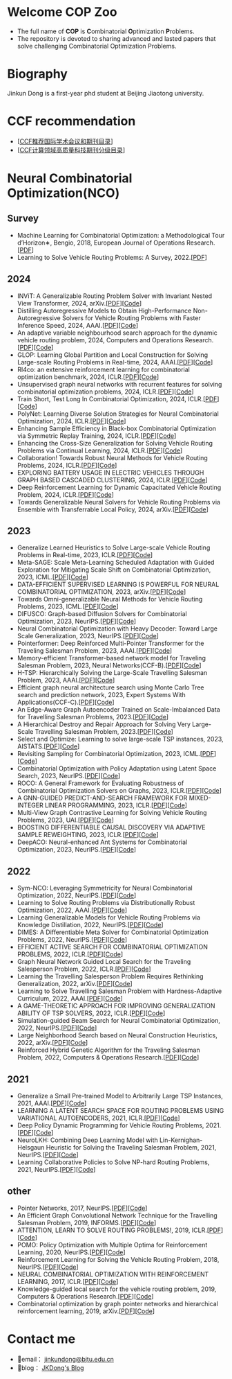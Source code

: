 # Welcome COP Zoo
- The full name of **COP** is **C**ombinatorial **O**ptimization **P**roblems.
- The repository is devoted to sharing advanced and lasted papers that solve challenging Combinatorial Optimization Problems.
# Biography
Jinkun Dong is a first-year phd student at Beijing Jiaotong university.
# CCF recommendation
- [[CCF推荐国际学术会议和期刊目录](https://www.ccf.org.cn/Academic_Evaluation/By_category/)]
- [[CCF计算领域高质量科技期刊分级目录](https://www.ccf.org.cn/ccftjgjxskwml/)]
# Neural Combinatorial Optimization(NCO)
## Survey
- Machine Learning for Combinatorial Optimization: a Methodological Tour d’Horizon∗, Bengio, 2018, European Journal of Operations Research.[[PDF](https://arxiv.org/abs/1811.06128)]
- Learning to Solve Vehicle Routing Problems: A Survey, 2022.[[PDF](https://arxiv.org/abs/2205.02453)]
## 2024
- INViT: A Generalizable Routing Problem Solver with Invariant Nested View Transformer, 2024, arXiv.[[PDF](https://arxiv.org/abs/2402.02317)][[Code]()]
- Distilling Autoregressive Models to Obtain High-Performance Non-Autoregressive Solvers for Vehicle Routing Problems with Faster Inference Speed, 2024, AAAI.[[PDF](https://arxiv.org/pdf/2312.12469.pdf)][[Code](https://github.com/xybFight/GNARKD)]
- An adaptive variable neighbourhood search approach for the dynamic vehicle routing problem, 2024, Computers and Operations Research.[[PDF](https://www.sciencedirect.com/science/article/pii/S0305054824000030)][[Code]()]
- GLOP: Learning Global Partition and Local Construction for Solving Large-scale Routing Problems in Real-time, 2024, AAAI.[[PDF](https://arxiv.org/pdf/2312.08224.pdf)][[Code](https://github.com/henry-yeh/GLOP)]
- Rl4co: an extensive reinforcement learning for combinatorial optimization benchmark, 2024, ICLR.[[PDF](https://arxiv.org/pdf/2306.17100.pdf)][[Code](https://github.com/ai4co/rl4co)]
- Unsupervised graph neural networks with recurrent features for solving combinatorial optimization problems, 2024, ICLR.[[PDF](https://openreview.net/pdf?id=9qtswuW5ux)][[Code]()]
- Train Short, Test Long In Combinatorial Optimization, 2024, ICLR.[[PDF](https://openreview.net/pdf?id=j2F9jDsjcC)][[Code]()]
- PolyNet: Learning Diverse Solution Strategies for Neural Combinatorial Optimization, 2024, ICLR.[[PDF](https://openreview.net/pdf?id=Q9R10ZKd8z)][[Code]()]
- Enhancing Sample Efficiency in Black-box Combinatorial Optimization via Symmetric Replay Training, 2024, ICLR.[[PDF](https://openreview.net/pdf?id=xzRnzHUVE9)][[Code]()]
- Enhancing the Cross-Size Generalization for Solving Vehicle Routing Problems via Continual Learning, 2024, ICLR.[[PDF](https://openreview.net/pdf?id=WdvT2UgsTK)][[Code]()]
- Collaboration! Towards Robust Neural Methods for Vehicle Routing Problems, 2024, ICLR.[[PDF](https://openreview.net/pdf?id=zEOnlJaRKp)][[Code]()]
- EXPLORING BATTERY USAGE IN ELECTRIC VEHICLES THROUGH GRAPH BASED CASCADED CLUSTERING, 2024, ICLR.[[PDF](https://openreview.net/pdf?id=BUxuW0f6EE)][[Code]()]
- Deep Reinforcement Learning for Dynamic Capacitated Vehicle Routing Problem, 2024, ICLR.[[PDF](https://openreview.net/pdf?id=Gs8jWk0F01)][[Code]()]
- Towards Generalizable Neural Solvers for Vehicle Routing Problems via Ensemble with Transferrable Local Policy, 2024, arXiv.[[PDF](https://arxiv.org/abs/2308.14104)][[Code](https://github.com/gaocrr/elg)]
## 2023

- Generalize Learned Heuristics to Solve Large-scale Vehicle Routing Problems in Real-time, 2023, ICLR.[[PDF](https://openreview.net/pdf?id=6ZajpxqTlQ)][[Code]()]
- Meta-SAGE: Scale Meta-Learning Scheduled Adaptation with Guided Exploration for Mitigating Scale Shift on Combinatorial Optimization, 2023, ICML.[[PDF](https://arxiv.org/pdf/2306.02688.pdf)][[Code](https://github.com/kaist-silab/meta-sage)]
- DATA-EFFICIENT SUPERVISED LEARNING IS POWERFUL FOR NEURAL COMBINATORIAL OPTIMIZATION, 2023, arXiv.[[PDF](https://openreview.net/pdf?id=a_yFkJ4-uEK)][[Code]()]
- Towards Omni-generalizable Neural Methods for Vehicle Routing Problems, 2023, ICML.[[PDF](https://arxiv.org/pdf/2305.19587.pdf)][[Code](https://github.com/RoyalSkye/Omni-VRP)]
- DIFUSCO: Graph-based Diffusion Solvers for Combinatorial Optimization, 2023, NeurIPS.[[PDF](https://arxiv.org/pdf/2302.08224.pdf)][[Code](https://arxiv.org/pdf/2302.08224.pdf)]
- Neural Combinatorial Optimization with Heavy Decoder: Toward Large Scale Generalization, 2023, NeurIPS.[[PDF](https://arxiv.org/pdf/2310.07985.pdf)][[Code](https://github.com/CIAM-Group/NCO_code/tree/main/single_objective/LEHD)]
- Pointerformer: Deep Reinforced Multi-Pointer Transformer for the Traveling Salesman Problem, 2023, AAAI.[[PDF](https://arxiv.org/pdf/2304.09407.pdf)][[Code](https://github.com/Pointerformer/Pointerformer)]
- Memory-efficient Transformer-based network model for Traveling Salesman Problem, 2023, Neural Networks(CCF-B).[[PDF](https://www.sciencedirect.com/science/article/abs/pii/S0893608023000771)][[Code](https://github.com/yhnju/tspFormer)]
- H-TSP: Hierarchically Solving the Large-Scale Travelling Salesman Problem, 2023, AAAI.[[PDF](https://arxiv.org/pdf/2304.09395.pdf)][[Code](https://github.com/Learning4Optimization-HUST/H-TSP)]
- Efficient graph neural architecture search using Monte Carlo Tree search and prediction network, 2023, Expert Systems With Applications(CCF-C).[[PDF](https://www.sciencedirect.com/science/article/abs/pii/S0957417422019340)][[Code]()]
- An Edge-Aware Graph Autoencoder Trained on Scale-Imbalanced Data for Travelling Salesman Problems, 2023.[[PDF](https://arxiv.org/pdf/2310.06543.pdf)][[Code]()]
- A Hierarchical Destroy and Repair Approach for Solving Very Large-Scale Travelling Salesman Problem, 2023.[[PDF](https://arxiv.org/pdf/2308.04639.pdf)][[Code]()]
- Select and Optimize: Learning to solve large-scale TSP instances, 2023, AISTATS.[[PDF](https://proceedings.mlr.press/v206/cheng23a/cheng23a.pdf)][[Code](https://github.com/honey0920/select-and-optimize)]
- Revisiting Sampling for Combinatorial Optimization, 2023, ICML.[[PDF](https://openreview.net/pdf?id=ZMP0Bki9aK)][[Code]()]
- Combinatorial Optimization with Policy Adaptation using Latent Space Search, 2023, NeurIPS.[[PDF](https://arxiv.org/pdf/2311.13569.pdf)][[Code](https://github.com/instadeepai/compass)]
- ROCO: A General Framework for Evaluating Robustness of Combinatorial Optimization Solvers on Graphs, 2023, ICLR.[[PDF](https://openreview.net/forum?id=2r6YMqz4Mml)][[Code](https://github.com/Thinklab-SJTU/ROCO)]
- A GNN-GUIDED PREDICT-AND-SEARCH FRAMEWORK FOR MIXED-INTEGER LINEAR PROGRAMMING, 2023, ICLR.[[PDF](https://openreview.net/forum?id=pHMpgT5xWaE)][[Code](https://github.com/sribdcn/Predict-and-Search_MILP_method)]
- Multi-View Graph Contrastive Learning for Solving Vehicle Routing Problems, 2023, UAI.[[PDF](https://proceedings.mlr.press/v216/jiang23a/jiang23a.pdf)][[Code]()]
- BOOSTING DIFFERENTIABLE CAUSAL DISCOVERY VIA ADAPTIVE SAMPLE REWEIGHTING, 2023, ICLR.[[PDF](https://arxiv.org/abs/2303.03187)][[Code](https://github.com/anzhang314/ReScore
)]
- DeepACO: Neural-enhanced Ant Systems for Combinatorial Optimization, 2023, NeurIPS.[[PDF](https://arxiv.org/abs/2309.14032)][[Code](https://github.com/henry-yeh/DeepACO)]
## 2022
- Sym-NCO: Leveraging Symmetricity for Neural Combinatorial Optimization, 2022, NeurIPS.[[PDF](https://arxiv.org/abs/2205.13209)][[Code](https://github.com/fedebotu/Sym-NCO/blob/main/README.md)]
- Learning to Solve Routing Problems via Distributionally Robust Optimization, 2022, AAAI.[[PDF](https://arxiv.org/pdf/2202.07241.pdf)][[Code](https://github.com/jiang-yuan/Learning-routing-DRO)]
- Learning Generalizable Models for Vehicle Routing Problems via Knowledge Distillation, 2022, NeurIPS.[[PDF](https://arxiv.org/pdf/2210.07686.pdf)][[Code](https://github.com/jieyibi/AMDKD)]
- DIMES: A Differentiable Meta Solver for Combinatorial Optimization Problems, 2022, NeurIPS.[[PDF](https://arxiv.org/pdf/2210.04123.pdf)][[Code](https://github.com/DIMESTeam/DIMES)]
- EFFICIENT ACTIVE SEARCH FOR COMBINATORIAL OPTIMIZATION PROBLEMS, 2022, ICLR.[[PDF](https://arxiv.org/pdf/2106.05126.pdf)][[Code](https://github.com/ahottung/EAS)]
- Graph Neural Network Guided Local Search for the Traveling Salesperson Problem, 2022, ICLR.[[PDF](https://arxiv.org/pdf/2110.05291.pdf)][[Code](https://github.com/proroklab/gnngls)]
- Learning the Travelling Salesperson Problem Requires Rethinking Generalization, 2022, arXiv.[[PDF](https://arxiv.org/pdf/2006.07054.pdf)][[Code](https://github.com/chaitjo/learning-tsp)]
- Learning to Solve Travelling Salesman Problem with Hardness-Adaptive Curriculum, 2022, AAAI.[[PDF](https://arxiv.org/pdf/2204.03236.pdf)][[Code]()]
- A GAME-THEORETIC APPROACH FOR IMPROVING GENERALIZATION ABILITY OF TSP SOLVERS, 2022, ICLR.[[PDF](https://arxiv.org/pdf/2110.15105.pdf)][[Code]()]
- Simulation-guided Beam Search for Neural Combinatorial Optimization, 2022, NeurIPS.[[PDF](https://arxiv.org/pdf/2207.06190.pdf)][[Code](https://github.com/yd-kwon/SGBS)]
- Large Neighborhood Search based on Neural Construction Heuristics, 2022, arXiv.[[PDF](https://arxiv.org/pdf/2205.00772.pdf)][[Code](https://github.com/jokofa/JAMPR_plus)]
- Reinforced Hybrid Genetic Algorithm for the Traveling Salesman Problem, 2022, Computers & Operations Research.[[PDF](https://arxiv.org/pdf/2107.06870.pdf)][[Code]()]
## 2021
- Generalize a Small Pre-trained Model to Arbitrarily Large TSP Instances, 2021, AAAI.[[PDF](https://arxiv.org/pdf/2012.10658.pdf)][[Code](https://github.com/Spider-scnu/TSP)]
- LEARNING A LATENT SEARCH SPACE FOR ROUTING PROBLEMS USING VARIATIONAL AUTOENCODERS, 2021, ICLR.[[PDF](https://openreview.net/pdf?id=90JprVrJBO)][[Code](https://github.com/ahottung/CVAE-Opt)]
- Deep Policy Dynamic Programming for Vehicle Routing Problems, 2021.[[PDF](https://arxiv.org/pdf/2102.11756.pdf)][[Code](https://github.com/wouterkool/dpdp)]
- NeuroLKH: Combining Deep Learning Model with Lin-Kernighan-Helsgaun Heuristic for Solving the Traveling Salesman Problem, 2021, NeurIPS.[[PDF](https://arxiv.org/pdf/2110.07983.pdf)][[Code](https://github.com/liangxinedu/NeuroLKH)]
- Learning Collaborative Policies to Solve NP-hard Routing Problems, 2021, NeurIPS.[[PDF](https://arxiv.org/abs/2110.13987)][[Code](https://github.com/alstn12088/LCP)]
## other
- Pointer Networks, 2017, NeurIPS.[[PDF](https://arxiv.org/pdf/1506.03134.pdf)][[Code](https://github.com/shirgur/pointernet)]
- An Efficient Graph Convolutional Network Technique for the Travelling Salesman Problem, 2019, INFORMS.[[PDF](https://arxiv.org/pdf/1906.01227.pdf)][[Code](https://github.com/chaitjo/graph-convnet-tsp)]
- ATTENTION, LEARN TO SOLVE ROUTING PROBLEMS!, 2019, ICLR.[[PDF](https://arxiv.org/pdf/1803.08475.pdf)][[Code](https://github.com/wouterkool/attention-learn-to-route)]
- POMO: Policy Optimization with Multiple Optima for Reinforcement Learning, 2020, NeurIPS.[[PDF](https://arxiv.org/pdf/2010.16011.pdf)][[Code](https://github.com/yd-kwon/POMO)]
- Reinforcement Learning for Solving the Vehicle Routing Problem, 2018, NeurIPS.[[PDF](https://arxiv.org/pdf/1802.04240.pdf)][[Code](https://github.com/OptMLGroup/VRP-RL)]
- NEURAL COMBINATORIAL OPTIMIZATION WITH REINFORCEMENT LEARNING, 2017, ICLR.[[PDF](https://arxiv.org/pdf/1611.09940.pdf)][[Code](https://github.com/pemami4911/neural-combinatorial-rl-pytorch)]
- Knowledge-guided local search for the vehicle routing problem, 2019, Computers & Operations Research.[[PDF](https://www.sciencedirect.com/science/article/pii/S0305054819300024)][[Code]()]
- Combinatorial optimization by graph pointer networks and hierarchical reinforcement learning, 2019, arXiv.[[PDF](https://arxiv.org/pdf/1911.04936.pdf)][[Code](https://github.com/qiang-ma/graph-pointer-network)]
# Contact me
- 📧email： jinkundong@bjtu.edu.cn
- 🤙blog： [JKDong's Blog](https://blog.csdn.net/dongjinkun?spm=1010.2135.3001.5343)
